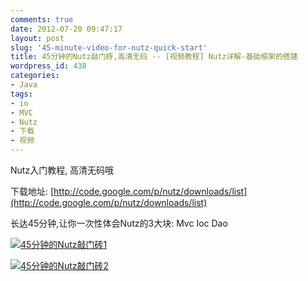 ```yaml
---
comments: true
date: 2012-07-20 09:47:17
layout: post
slug: '45-minute-video-for-nutz-quick-start'
title: 45分钟的Nutz敲门砖,高清无码 -- [视频教程] Nutz详解-基础框架的搭建
wordpress_id: 438
categories:
- Java
tags:
- io
- MVC
- Nutz
- 下载
- 视频
---
```


Nutz入门教程, 高清无码哦

下载地址:
[http://code.google.com/p/nutz/downloads/list](http://code.google.com/p/nutz/downloads/list)

长达45分钟,让你一次性体会Nutz的3大块: Mvc Ioc Dao

[![45分钟的Nutz敲门砖1](http://wendal.net/wp-content/uploads/2012/07/未命名.jpg)](http://wendal.net/wp-content/uploads/2012/07/未命名.jpg)





[![45分钟的Nutz敲门砖2](http://wendal.net/wp-content/uploads/2012/07/未命名2.jpg)](http://wendal.net/wp-content/uploads/2012/07/未命名2.jpg)
